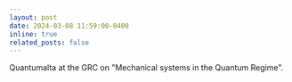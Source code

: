```yaml
---
layout: post
date: 2024-03-08 11:59:00-0400
inline: true
related_posts: false
---
```


Quantumalta at the GRC on "Mechanical systems in the Quantum Regime".

